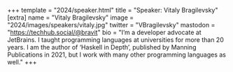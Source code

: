 +++
template = "2024/speaker.html"
title = "Speaker: Vitaly Bragilevsky"
[extra]
  name = "Vitaly Bragilevsky"
  image = "2024/images/speakers/vitaly.jpg"
  twitter = "VBragilevsky"
  mastodon = "https://techhub.social/@bravit"
  bio = "I’m a developer advocate at JetBrains. I taught programming languages at universities for more than 20 years. I am the author of ‘Haskell in Depth’, published by Manning Publications in 2021, but I work with many other programming languages as well."
+++
